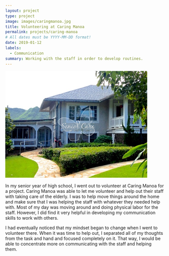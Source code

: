 ```yaml
---
layout: project
type: project
image: images/caringmanoa.jpg
title: Volunteering at Caring Manoa
permalink: projects/caring-manoa
# All dates must be YYYY-MM-DD format!
date: 2019-01-12
labels:
  - Communication
summary: Working with the staff in order to develop routines.
---
```


<div class="ui small rounded images">
  <img class="ui image" src="../images/manoacare.jpg">
</div>

In my senior year of high school, I went out to volunteer at Caring Manoa for a project. Caring Manoa was able to let me volunteer and help out their staff with taking care of the elderly. I was to help move things around the home and make sure that I was helping the staff with whatever they needed help with. Most of my day was moving around and doing physical labor for the staff. However, I did find it very helpful in developing my communication skills to work with others.

I had eventually noticed that my mindset began to change when I went to volunteer there. When it was time to help out, I separated all of my thoughts from the task and hand and focused completely on it. That way, I would be able to concentrate more on communicating with the staff and helping them. 







